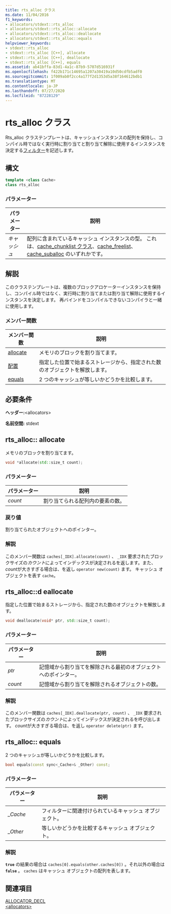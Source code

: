 ```yaml
---
title: rts_alloc クラス
ms.date: 11/04/2016
f1_keywords:
- allocators/stdext::rts_alloc
- allocators/stdext::rts_alloc::allocate
- allocators/stdext::rts_alloc::deallocate
- allocators/stdext::rts_alloc::equals
helpviewer_keywords:
- stdext::rts_alloc
- stdext::rts_alloc [C++], allocate
- stdext::rts_alloc [C++], deallocate
- stdext::rts_alloc [C++], equals
ms.assetid: ab41bffa-83d1-4a1c-87b9-5707d516931f
ms.openlocfilehash: f422b171c14695a1207a30419a10d50cdfb5adf0
ms.sourcegitcommit: 1f009ab0f2cc4a177f2d1353d5a38f164612bdb1
ms.translationtype: MT
ms.contentlocale: ja-JP
ms.lasthandoff: 07/27/2020
ms.locfileid: "87228129"
---
```

# <a name="rts_alloc-class"></a>rts_alloc クラス

Rts_alloc クラステンプレートは、キャッシュインスタンスの配列を保持し、コンパイル時ではなく実行時に割り当てと割り当て解除に使用するインスタンスを決定する[フィルター](../standard-library/allocators-header.md)を記述します。

## <a name="syntax"></a>構文

```cpp
template <class Cache>
class rts_alloc
```

### <a name="parameters"></a>パラメーター

|パラメーター|説明|
|---------------|-----------------|
|*キャッシュ*|配列に含まれているキャッシュ インスタンスの型。 これは、[cache_chunklist クラス](../standard-library/cache-chunklist-class.md)、[cache_freelist](../standard-library/cache-freelist-class.md)、[cache_suballoc](../standard-library/cache-suballoc-class.md) のいずれかです。|

## <a name="remarks"></a>解説

このクラステンプレートは、複数のブロックアロケーターインスタンスを保持し、コンパイル時ではなく、実行時に割り当てまたは割り当て解除に使用するインスタンスを決定します。 再バインドをコンパイルできないコンパイラと一緒に使用します。

### <a name="member-functions"></a>メンバー関数

|メンバー関数|説明|
|-|-|
|[allocate](#allocate)|メモリのブロックを割り当てます。|
|[配置](#deallocate)|指定した位置で始まるストレージから、指定された数のオブジェクトを解放します。|
|[equals](#equals)|2 つのキャッシュが等しいかどうかを比較します。|

## <a name="requirements"></a>必要条件

**ヘッダー:**\<allocators>

**名前空間:** stdext

## <a name="rts_allocallocate"></a><a name="allocate"></a>rts_alloc:: allocate

メモリのブロックを割り当てます。

```cpp
void *allocate(std::size_t count);
```

### <a name="parameters"></a>パラメーター

|パラメーター|説明|
|---------------|-----------------|
|*count*|割り当てられる配列内の要素の数。|

### <a name="return-value"></a>戻り値

割り当てられたオブジェクトへのポインター。

### <a name="remarks"></a>解説

このメンバー関数は `caches[_IDX].allocate(count)` 、 `_IDX` 要求されたブロックサイズの*カウント*によってインデックスが決定されるを返します。また、 *count*が大きすぎる場合は、を返し `operator new(count)` ます。 キャッシュ オブジェクトを表す `cache`。

## <a name="rts_allocdeallocate"></a><a name="deallocate"></a>rts_alloc::d eallocate

指定した位置で始まるストレージから、指定された数のオブジェクトを解放します。

```cpp
void deallocate(void* ptr, std::size_t count);
```

### <a name="parameters"></a>パラメーター

|パラメーター|説明|
|---------------|-----------------|
|*ptr*|記憶域から割り当てを解除される最初のオブジェクトへのポインター。|
|*count*|記憶域から割り当てを解除されるオブジェクトの数。|

### <a name="remarks"></a>解説

このメンバー関数は `caches[_IDX].deallocate(ptr, count)` 、 `_IDX` 要求されたブロックサイズの*カウント*によってインデックスが決定されるを呼び出します。 *count*が大きすぎる場合は、を返し `operator delete(ptr)` ます。

## <a name="rts_allocequals"></a><a name="equals"></a>rts_alloc:: equals

2 つのキャッシュが等しいかどうかを比較します。

```cpp
bool equals(const sync<_Cache>& _Other) const;
```

### <a name="parameters"></a>パラメーター

|パラメーター|説明|
|---------------|-----------------|
|*_Cache*|フィルターに関連付けられているキャッシュ オブジェクト。|
|*_Other*|等しいかどうかを比較するキャッシュ オブジェクト。|

### <a name="remarks"></a>解説

**`true`** の結果の場合は `caches[0].equals(other.caches[0])` 。それ以外の場合は **`false`** 。 `caches` はキャッシュ オブジェクトの配列を表します。

## <a name="see-also"></a>関連項目

[ALLOCATOR_DECL](../standard-library/allocators-functions.md#allocator_decl)\
[\<allocators>](../standard-library/allocators-header.md)
